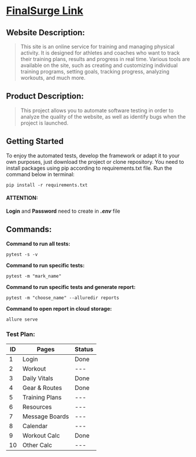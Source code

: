 # [FinalSurge Link](https://log.finalsurge.com/)

## Website Description:

> This site is an online service for training and managing physical activity. It is designed for athletes and coaches
> who
> want to track their training plans, results and progress in real time. Various tools are available on the site, such
> as
> creating and customizing individual training programs, setting goals, tracking progress, analyzing workouts, and much
> more.

## Product Description:

> This project allows you to automate software testing in order to analyze the quality of the website, as well as
> identify
> bugs when the project is launched.

## Getting Started

To enjoy the automated tests, develop the framework or adapt it to your own purposes, just download the project or clone
repository. You need to install packages using pip according to requirements.txt file.
Run the command below in terminal:

```
pip install -r requirements.txt
```

#### ATTENTION:

**Login** and **Password** need to create in **_.env_** file

## Commands:

**Command to run all tests:**

```
pytest -s -v
```

**Command to run specific tests:**

```
pytest -m "mark_name"
```

**Command to run specific tests and generate report:**

```
pytest -m "choose_name" --alluredir reports
```

**Command to open report in cloud storage:**

```
allure serve
```

### Test Plan:

| ID | Pages          | Status | 
|----|----------------|--------|
| 1  | Login          | Done   |
| 2  | Workout        | ---    |
| 3  | Daily Vitals   | Done   |
| 4  | Gear & Routes  | Done   |
| 5  | Training Plans | ---    |
| 6  | Resources      | ---    |
| 7  | Message Boards | ---    |
| 8  | Calendar       | ---    |
| 9  | Workout Calc   | Done   |
| 10 | Other Calc     | ---    |